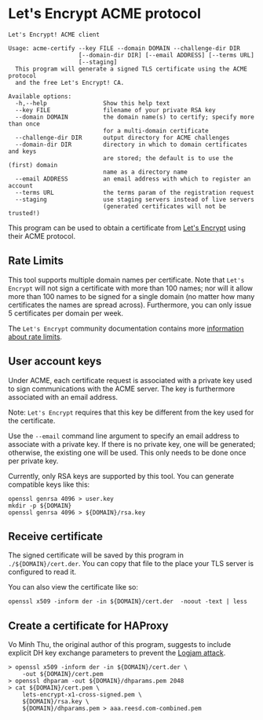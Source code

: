 # Let's Encrypt ACME protocol

```
Let's Encrypt! ACME client

Usage: acme-certify --key FILE --domain DOMAIN --challenge-dir DIR
                    [--domain-dir DIR] [--email ADDRESS] [--terms URL]
                    [--staging]
  This program will generate a signed TLS certificate using the ACME protocol
  and the free Let's Encrypt! CA.

Available options:
  -h,--help                Show this help text
  --key FILE               filename of your private RSA key
  --domain DOMAIN          the domain name(s) to certify; specify more than once
                           for a multi-domain certificate
  --challenge-dir DIR      output directory for ACME challenges
  --domain-dir DIR         directory in which to domain certificates and keys
                           are stored; the default is to use the (first) domain
                           name as a directory name
  --email ADDRESS          an email address with which to register an account
  --terms URL              the terms param of the registration request
  --staging                use staging servers instead of live servers
                           (generated certificates will not be trusted!)
```

This program can be used to obtain a certificate from
[Let's Encrypt](https://letsencrypt.org/) using their ACME protocol.

## Rate Limits

This tool supports multiple domain names per certificate. Note that `Let's
Encrypt` will not sign a certificate with more than 100 names; nor will it allow
more than 100 names to be signed for a single domain (no matter how many
certificates the names are spread across). Furthermore, you can only issue 5
certificates per domain per week.

The `Let's Encrypt` community documentation contains more
[information about rate limits](https://community.letsencrypt.org/t/rate-limits-for-lets-encrypt/6769).

## User account keys

Under ACME, each certificate request is associated with a private key used to
sign communications with the ACME server. The key is furthermore associated with
an email address.

Note: `Let's Encrypt` requires that this key be different from the key used for
the certificate.

Use the `--email` command line argument to specify an email address to associate
with a private key.  If there is no private key, one will be generated;
otherwise, the existing one will be used.  This only needs to be done once per
private key.

Currently, only RSA keys are supported by this tool.  You can generate compatible
keys like this:

```
openssl genrsa 4096 > user.key
mkdir -p ${DOMAIN}
openssl genrsa 4096 > ${DOMAIN}/rsa.key
```

## Receive certificate

The signed certificate will be saved by this program in
``./${DOMAIN}/cert.der``. You can copy that file to the place your TLS
server is configured to read it.

You can also view the certificate like so:

```
openssl x509 -inform der -in ${DOMAIN}/cert.der  -noout -text | less
```

## Create a certificate for HAProxy

Vo Minh Thu, the original author of this program, suggests to include explicit
DH key exchange parameters to prevent the [Logjam attack](https://weakdh.org/).

```
> openssl x509 -inform der -in ${DOMAIN}/cert.der \
    -out ${DOMAIN}/cert.pem
> openssl dhparam -out ${DOMAIN}/dhparams.pem 2048
> cat ${DOMAIN}/cert.pem \
    lets-encrypt-x1-cross-signed.pem \
    ${DOMAIN}/rsa.key \
    ${DOMAIN}/dhparams.pem > aaa.reesd.com-combined.pem
```
